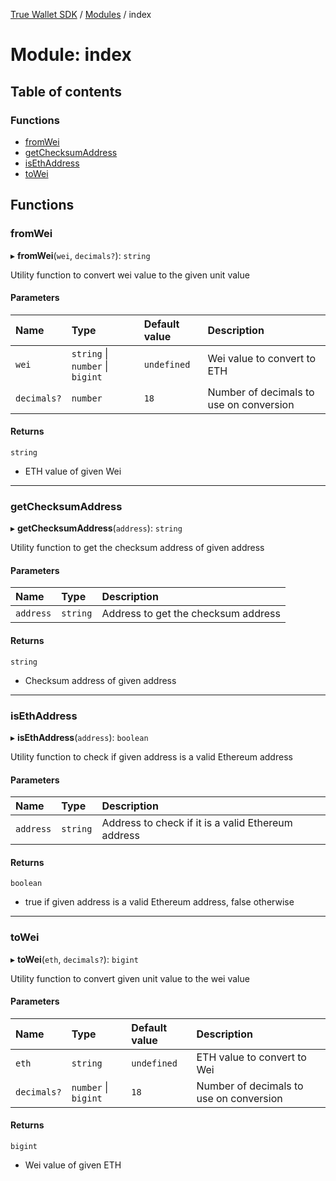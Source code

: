 [True Wallet SDK](../README.md) / [Modules](../modules.md) / index

# Module: index

## Table of contents

### Functions

- [fromWei](index.md#fromwei)
- [getChecksumAddress](index.md#getchecksumaddress)
- [isEthAddress](index.md#isethaddress)
- [toWei](index.md#towei)

## Functions

### fromWei

▸ **fromWei**(`wei`, `decimals?`): `string`

Utility function to convert wei value to the given unit value

#### Parameters

| Name | Type | Default value | Description |
| :------ | :------ | :------ | :------ |
| `wei` | `string` \| `number` \| `bigint` | `undefined` | Wei value to convert to ETH |
| `decimals?` | `number` | `18` | Number of decimals to use on conversion |

#### Returns

`string`

- ETH value of given Wei

___

### getChecksumAddress

▸ **getChecksumAddress**(`address`): `string`

Utility function to get the checksum address of given address

#### Parameters

| Name | Type | Description |
| :------ | :------ | :------ |
| `address` | `string` | Address to get the checksum address |

#### Returns

`string`

- Checksum address of given address

___

### isEthAddress

▸ **isEthAddress**(`address`): `boolean`

Utility function to check if given address is a valid Ethereum address

#### Parameters

| Name | Type | Description |
| :------ | :------ | :------ |
| `address` | `string` | Address to check if it is a valid Ethereum address |

#### Returns

`boolean`

- true if given address is a valid Ethereum address, false otherwise

___

### toWei

▸ **toWei**(`eth`, `decimals?`): `bigint`

Utility function to convert given unit value to the wei value

#### Parameters

| Name | Type | Default value | Description |
| :------ | :------ | :------ | :------ |
| `eth` | `string` | `undefined` | ETH value to convert to Wei |
| `decimals?` | `number` \| `bigint` | `18` | Number of decimals to use on conversion |

#### Returns

`bigint`

- Wei value of given ETH
